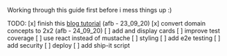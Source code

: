 Working through this guide first before i mess things up :) 




TODO: 
[x] finish this [blog tutorial](https://github.com/spring-guides/tut-spring-boot-kotlin) (afb - 23_09_20)
[x] convert domain concepts to 2x2 (afb - 24_09_20)
[ ] add and display cards
[ ] improve test coverage
[ ] use react instead of mustache
[ ] styling
[ ] add e2e testing
[ ] add security
[ ] deploy
[ ] add ship-it script